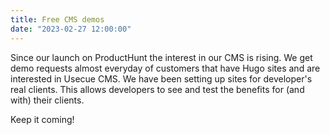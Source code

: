 ```yaml
---
title: Free CMS demos
date: "2023-02-27 12:00:00"
---
```

Since our launch on ProductHunt the interest in our CMS is rising. We get demo requests almost everyday of customers that have Hugo sites and are interested in Usecue CMS. We have been setting up sites for developer's real clients. This allows developers to see and test the benefits for (and with) their clients. 

Keep it coming!
